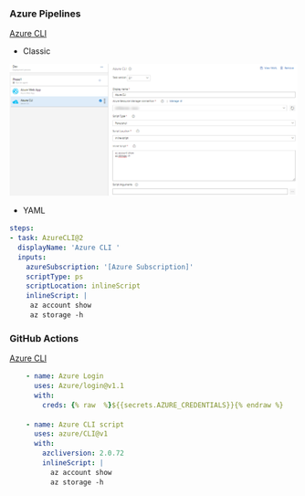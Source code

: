 ### Azure Pipelines
[Azure CLI](https://github.com/microsoft/azure-pipelines-tasks/blob/master/Tasks/AzureCLIV2/Readme.md)

- Classic

![Azure CLI](images/task-AzureCLI.png)

- YAML

```yaml
steps:
- task: AzureCLI@2
  displayName: 'Azure CLI '
  inputs:
    azureSubscription: '[Azure Subscription]'
    scriptType: ps
    scriptLocation: inlineScript
    inlineScript: |
     az account show
     az storage -h
```
### GitHub Actions
[Azure CLI](https://github.com/marketplace/actions/azure-cli-action)
```yaml
    - name: Azure Login
      uses: Azure/login@v1.1
      with:
        creds: {% raw  %}${{secrets.AZURE_CREDENTIALS}}{% endraw %}

    - name: Azure CLI script
      uses: azure/CLI@v1
      with:
        azcliversion: 2.0.72
        inlineScript: |
          az account show
          az storage -h 
```
